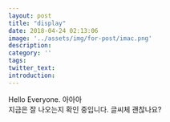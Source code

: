 ```yaml
---
layout: post
title: "display"
date: 2018-04-24 02:13:06
image: '../assets/img/for-post/imac.png'
description:
category: ''
tags:
twitter_text:
introduction:
---
```


Hello Everyone.
아아아
<br>
지금은 잘 나오는지 확인 중입니다.
글씨체 괜찮나요?